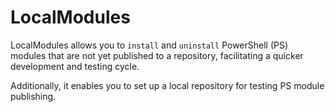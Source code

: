 # LocalModules

LocalModules allows you to `install` and `uninstall` PowerShell (PS) modules that are not yet published to a repository, facilitating a quicker development and testing cycle.

Additionally, it enables you to set up a local repository for testing PS module publishing.